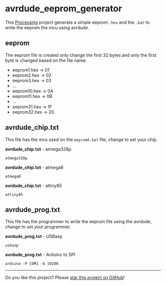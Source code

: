 # avrdude_eeprom_generator

This [Processing](https://processing.org/) project generate a simple eeprom `.hex` and the `.bat` to write the eeprom the mcu using avrdude.

## eeprom

The eeprom file is created only change the first 32 bytes and only the first byte is changed based on the file name.

* eeprom1.hex -> 01
* eeprom2.hex -> 02
* eeprom3.hex -> 03
* ...
* eeprom10.hex -> 0A
* eeprom11.hex -> 0B
* ...
* eeprom31.hex -> 1F
* eeprom32.hex -> 20

## avrdude_chip.txt

This file has the mcu used on the `eepromX.bat` file, change to set your chip.

**avrdude_chip.txt** - atmega328p
```
atmega328p
```

**avrdude_chip.txt** - atmega8
```
atmega8
```

**avrdude_chip.txt** - attiny85
```
attiny85
```

## avrdude_prog.txt

This file has the programmer to write the eeprom file using the avrdude, change to set your programmer.

**avrdude_prog.txt** - USBasp
```
usbasp
```

**avrdude_prog.txt** - Arduino to SPI
```
arduino -P COM1 -b 19200
```

---

Do you like this project? Please [star this project on GitHub](https://github.com/ricaun/avrdude_eeprom_generator/stargazers)!
